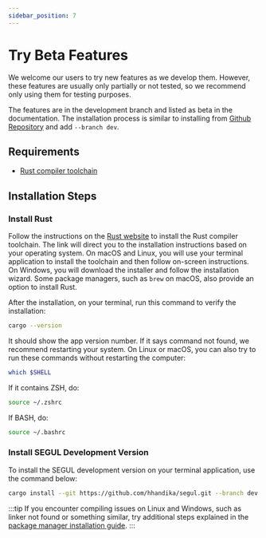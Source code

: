 ```yaml
---
sidebar_position: 7
---
```

# Try Beta Features

We welcome our users to try new features as we develop them. However, these features are usually only partially or not tested, so we recommend only using them for testing purposes.

The features are in the development branch and listed as beta in the documentation. The installation process is similar to installing from [Github Repository](./install_source) and add `--branch dev`.

## Requirements

- [Rust compiler toolchain](https://www.rust-lang.org/tools/install)

## Installation Steps

### Install Rust

Follow the instructions on the [Rust website](https://www.rust-lang.org/tools/install) to install the Rust compiler toolchain. The link will direct you to the installation instructions based on your operating system. On macOS and Linux, you will use your terminal application to install the toolchain and then follow on-screen instructions. On Windows, you will download the installer and follow the installation wizard. Some package managers, such as `brew` on macOS, also provide an option to install Rust.

After the installation, on your terminal, run this command to verify the installation:

```Bash
cargo --version
```

It should show the app version number. If it says command not found, we recommend restarting your system. On Linux or macOS, you can also try to run these commands without restarting the computer:

```bash
which $SHELL
```

If it contains ZSH, do:

```bash
source ~/.zshrc
```

If BASH, do:

```bash
source ~/.bashrc
```


### Install SEGUL Development Version

To install the SEGUL development version on your terminal application, use the command below:

```Bash
cargo install --git https://github.com/hhandika/segul.git --branch dev
```

:::tip
If you encounter compiling issues on Linux and Windows, such as linker not found or something similar, try additional steps explained in the [package manager installation guide](/docs/installation/install_cargo).
:::
